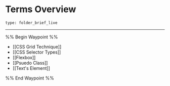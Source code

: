 # Terms Overview
 
```ccard
type: folder_brief_live
```
 
---

%% Begin Waypoint %%
- [[CSS Grid Technique]]
- [[CSS Selector Types]]
- [[Flexbox]]
- [[Psuedo Class]]
- [[Text's Element]]

%% End Waypoint %%